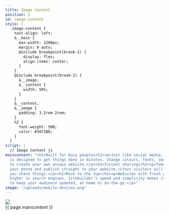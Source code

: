 ```yaml
---
title: Image Content
position: 2
id: image-content
style: |
  .image-content {
    text-align: left;
    &__main {
      max-width: 1200px;
      margin: 0 auto;
      @include breakpoint(break-2) {
        display: flex;
        align-items: center;
      }
    }
    @include breakpoint(break-2) {
      &__image,
      &__content {
        width: 50%;
      }
    }
    &__content,
    &__image {
      padding: 3.2rem 2rem;
    }
    h2 {
      font-weight: 500;
      color: #3A71B0;
    }
  }
script: |
  // Image Content js
maincontent: "<h2>Built for busy people</h2><p>Just like social media, Sitebuilder
  is designed to get things done in minutes. Change colours, fonts, images and more,
  to create your own unique website.</p><h2>Instant sharing</h2><p>Take a photo on
  your phone and publish straight to your website.\LYour visitors will love how quickly
  you share things.</p><h2>Move to the top</h2><p>Websites with fresh content rank
  higher in search engines. Sitebuilder’s speed and simplicity makes it even easier
  to keep your audience updated, at home or on-the-go.</p>"
image: "/uploads/mobile-devices.png"
---
```


<section class="image-content">
  <div class="image-content__main">
    <div class="image-content__image">
      <img src="{{ page.image }}"/>
    </div>
    <div class="image-content__content  typeset">
      {{ page.maincontent }}
    </div>
  </div>
</section>
